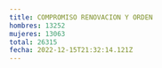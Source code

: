 ```yaml
---
title: COMPROMISO RENOVACION Y ORDEN
hombres: 13252
mujeres: 13063
total: 26315
fecha: 2022-12-15T21:32:14.121Z
---
```

